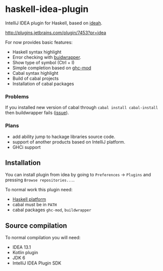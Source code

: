 haskell-idea-plugin
===================

IntelliJ IDEA plugin for Haskell, based on [ideah](https://code.google.com/p/ideah/).

http://plugins.jetbrains.com/plugin/7453?pr=idea

For now provides basic features:
* Haskell syntax highlight
* Error checking with [buidwrapper](https://github.com/JPMoresmau/BuildWrapper).
* Show type of symbol (Ctrl + I)
* Simple completion based on [ghc-mod](http://hackage.haskell.org/package/ghc-mod)
* Cabal syntax highlight
* Build of cabal projects
* Installation of cabal packages

### Problems

If you installed new version of cabal through `cabal install cabal-install`
then buildwrapper fails ([issue](https://github.com/JPMoresmau/BuildWrapper/issues/15)).

### Plans

* add ability jump to hackage libraries source code.
* support of another products based on IntelliJ platform.
* GHCi support


## Installation

You can install plugin from idea by going to `Preferences` -> `Plugins` and pressing `Browse repositories...`.

To normal work this plugin need:
* [Haskell platform](http://www.haskell.org/platform/)
* cabal must be in `PATH`
* cabal packages `ghc-mod`, `buildwrapper`

## Source compilation

To normal compilation you will need:
* IDEA 13.1
* Kotlin plugin
* JDK 6
* IntelliJ IDEA Plugin SDK
